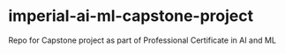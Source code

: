 # imperial-ai-ml-capstone-project
Repo for Capstone project as part of Professional Certificate in AI and ML
